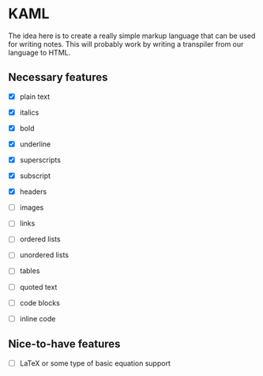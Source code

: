# KAML
The idea here is to create a really simple markup language that can be used for
writing notes. This will probably work by writing a transpiler from our
language to HTML.

## Necessary features
- [x] plain text
- [x] italics
- [x] bold
- [x] underline
- [x] superscripts
- [x] subscript
- [x] headers
- [ ] images
- [ ] links
- [ ] ordered lists
- [ ] unordered lists
- [ ] tables
- [ ] quoted text
- [ ] code blocks
- [ ] inline code


## Nice-to-have features
- [ ] LaTeX or some type of basic equation support
